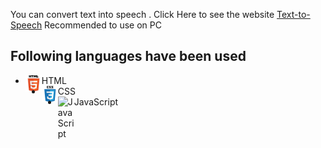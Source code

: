 You can convert text into speech . Click Here to see the website [Text-to-Speech](https://text-to-speeech.netlify.app/)
Recommended to use on PC

## Following languages have been used
- <img align="left" alt="HTML5" width="26px" src="https://raw.githubusercontent.com/github/explore/80688e429a7d4ef2fca1e82350fe8e3517d3494d/topics/html/html.png" /> HTML
- <img align="left" alt="CSS3" width="26px" src="https://raw.githubusercontent.com/github/explore/80688e429a7d4ef2fca1e82350fe8e3517d3494d/topics/css/css.png" /> CSS
- <img align="left" alt="JavaScript" width="26px" src="https://user-images.githubusercontent.com/103241090/196514334-ec7b8e82-695a-4107-8faf-441e34cf1062.png" /> JavaScript

